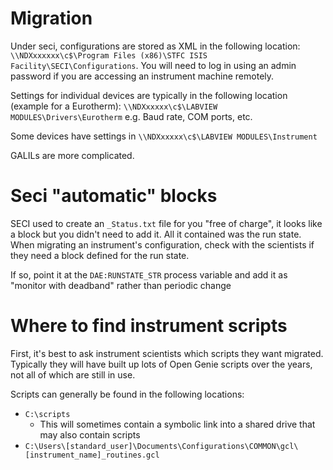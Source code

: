 # Migration

Under seci, configurations are stored as XML in the following location: `\\NDXxxxxxx\c$\Program Files (x86)\STFC ISIS Facility\SECI\Configurations`. You will need to log in using an admin password if you are accessing an instrument machine remotely.

Settings for individual devices are typically in the following location (example for a Eurotherm):
`\\NDXxxxxx\c$\LABVIEW MODULES\Drivers\Eurotherm` e.g. Baud rate, COM ports, etc.

Some devices have settings in `\\NDXxxxxx\c$\LABVIEW MODULES\Instrument`

GALILs are more complicated.

# Seci "automatic" blocks

SECI used to create an `_Status.txt` file for you "free of charge", it looks like a block but you didn't need to add it. All it contained was the run state. When migrating an instrument's configuration, check with the scientists if they need a block defined for the run state.

If so, point it at the `DAE:RUNSTATE_STR` process variable and add it as "monitor with deadband" rather than periodic change

# Where to find instrument scripts

First, it's best to ask instrument scientists which scripts they want migrated. Typically they will have built up lots of Open Genie scripts over the years, not all of which are still in use.

Scripts can generally be found in the following locations:

- `C:\scripts`
    - This will sometimes contain a symbolic link into a shared drive that may also contain scripts
- `C:\Users\[standard_user]\Documents\Configurations\COMMON\gcl\[instrument_name]_routines.gcl`
